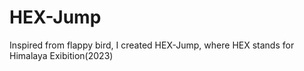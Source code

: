 # HEX-Jump
 Inspired from flappy bird, I created HEX-Jump, where HEX stands for Himalaya Exibition(2023)
